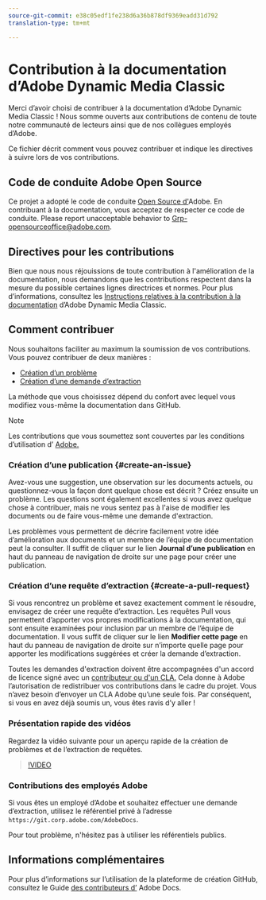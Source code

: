 ```yaml
---
source-git-commit: e38c05edf1fe238d6a36b878df9369eadd31d792
translation-type: tm+mt

---
```

# Contribution à la documentation d’Adobe Dynamic Media Classic

Merci d’avoir choisi de contribuer à la documentation d’Adobe Dynamic Media Classic ! Nous somme ouverts aux contributions de contenu de toute notre communauté de lecteurs ainsi que de nos collègues employés d’Adobe.

Ce fichier décrit comment vous pouvez contribuer et indique les directives à suivre lors de vos contributions.

## Code de conduite Adobe Open Source

Ce projet a adopté le code de conduite [Open Source d&#39;](code-of-conduct.md)Adobe. En contribuant à la documentation, vous acceptez de respecter ce code de conduite. Please report unacceptable behavior to [Grp-opensourceoffice@adobe.com](mailto:Grp-opensourceoffice@adobe.com).

## Directives pour les contributions

Bien que nous nous réjouissions de toute contribution à l&#39;amélioration de la documentation, nous demandons que les contributions respectent dans la mesure du possible certaines lignes directrices et normes. Pour plus d’informations, consultez les [Instructions relatives à la contribution à la documentation](guidelines.md) d’Adobe Dynamic Media Classic.

## Comment contribuer

Nous souhaitons faciliter au maximum la soumission de vos contributions. Vous pouvez contribuer de deux manières :

* [Création d’un problème](#create-an-issue)
* [Création d’une demande d’extraction](#create-a-pull-request)

La méthode que vous choisissez dépend du confort avec lequel vous modifiez vous-même la documentation dans GitHub.

>[!NOTE]
>
>Les contributions que vous soumettez sont couvertes par les conditions d’utilisation d’ [Adobe.](https://www.adobe.com/legal/terms.html)

### Création d’une publication {#create-an-issue}

Avez-vous une suggestion, une observation sur les documents actuels, ou questionnez-vous la façon dont quelque chose est décrit ? Créez ensuite un problème. Les questions sont également excellentes si vous avez quelque chose à contribuer, mais ne vous sentez pas à l&#39;aise de modifier les documents ou de faire vous-même une demande d&#39;extraction.

Les problèmes vous permettent de décrire facilement votre idée d’amélioration aux documents et un membre de l’équipe de documentation peut la consulter. Il suffit de cliquer sur le lien **Journal d’une publication** en haut du panneau de navigation de droite sur une page pour créer une publication.

### Création d’une requête d’extraction {#create-a-pull-request}

Si vous rencontrez un problème et savez exactement comment le résoudre, envisagez de créer une requête d’extraction. Les requêtes Pull vous permettent d’apporter vos propres modifications à la documentation, qui sont ensuite examinées pour inclusion par un membre de l’équipe de documentation. Il vous suffit de cliquer sur le lien **Modifier cette page** en haut du panneau de navigation de droite sur n’importe quelle page pour apporter les modifications suggérées et créer la demande d’extraction.

Toutes les demandes d&#39;extraction doivent être accompagnées d&#39;un accord de licence signé avec un [contributeur ou d&#39;un CLA.](https://opensource.adobe.com/cla.html)  Cela donne à Adobe l’autorisation de redistribuer vos contributions dans le cadre du projet. Vous n’avez besoin d’envoyer un CLA Adobe qu’une seule fois. Par conséquent, si vous en avez déjà soumis un, vous êtes ravis d’y aller !

### Présentation rapide des vidéos

Regardez la vidéo suivante pour un aperçu rapide de la création de problèmes et de l’extraction de requêtes.

>[!VIDEO](https://video.tv.adobe.com/v/27069)

### Contributions des employés Adobe

Si vous êtes un employé d’Adobe et souhaitez effectuer une demande d’extraction, utilisez le référentiel privé à l’adresse `https://git.corp.adobe.com/AdobeDocs`.

Pour tout problème, n&#39;hésitez pas à utiliser les référentiels publics.

## Informations complémentaires

Pour plus d’informations sur l’utilisation de la plateforme de création GitHub, consultez le Guide [des contributeurs d’](https://docs.adobe.com/help/en/contributor/contributor-guide/introduction.html) Adobe Docs.